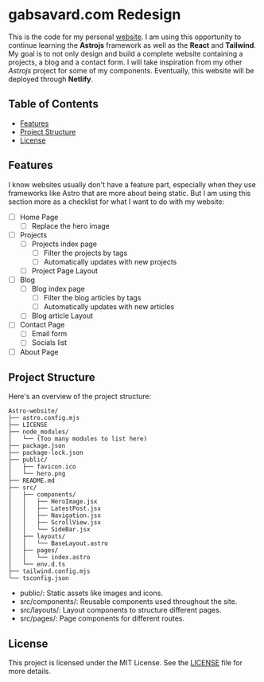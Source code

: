 # gabsavard.com Redesign

This is the code for my personal [website](https://gabsavard.com). I am using this opportunity to continue learning the **Astrojs** framework as well as the **React** and **Tailwind**. My goal is to not only design and build a complete website containing a projects, a blog and a contact form. I will take inspiration from my other _Astrojs_ project for some of my components. Eventually, this website will be deployed through **Netlify**.

## Table of Contents

- [Features](#features)
- [Project Structure](#project_structure)
- [License](#license)

## Features

I know websites usually don't have a feature part, especially when they use frameworks like Astro that are more about being static. But I am using this section more as a checklist for what I want to do with my website:

- [ ] Home Page
  - [ ] Replace the hero image
- [ ] Projects
  - [ ] Projects index page
    - [ ] Filter the projects by tags
    - [ ] Automatically updates with new projects
  - [ ] Project Page Layout
- [ ] Blog
  - [ ] Blog index page
    - [ ] Filter the blog articles by tags
    - [ ] Automatically updates with new articles
  - [ ] Blog article Layout
- [ ] Contact Page
  - [ ] Email form
  - [ ] Socials list
- [ ] About Page

## Project Structure

Here's an overview of the project structure:

```
Astro-website/
├── astro.config.mjs
├── LICENSE
├── node_modules/
│   └── (Too many modules to list here)
├── package.json
├── package-lock.json
├── public/
│   ├── favicon.ico
│   └── hero.png
├── README.md
├── src/
│   ├── components/
│   │   ├── HeroImage.jsx
│   │   ├── LatestPost.jsx
│   │   ├── Navigation.jsx
│   │   ├── ScrollView.jsx
│   │   └── SideBar.jsx
│   ├── layouts/
│   │   └── BaseLayout.astro
│   ├── pages/
│   │   └── index.astro
│   └── env.d.ts
├── tailwind.config.mjs
└── tsconfig.json
```

- public/: Static assets like images and icons.
- src/components/: Reusable components used throughout the site.
- src/layouts/: Layout components to structure different pages.
- src/pages/: Page components for different routes.

## License

This project is licensed under the MIT License. See the [LICENSE](LICENSE) file for more details.